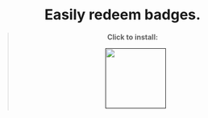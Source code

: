 <div align="center"> 

# Easily redeem badges.

>
>
>

> **Click to install:**
>
>  ㅤ[<img src="https://cdn.discordapp.com/attachments/1078001837573144576/1078001855629623397/Bez_tytuu.png" width="120"/>]()



</div>
